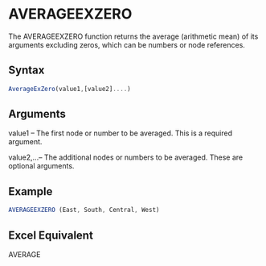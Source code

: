 # AVERAGEEXZERO

The AVERAGEEXZERO function returns the average (arithmetic mean) of its arguments excluding zeros, which can be numbers or node references.

## Syntax

```javascript
AverageExZero(value1,[value2]....)
```

## Arguments

value1 – The first node or number to be averaged. This is a required argument.

value2,...– The additional nodes or numbers to be averaged. These are optional arguments.

## Example

```javascript
AVERAGEEXZERO (East, South, Central, West)
```

## Excel Equivalent

AVERAGE
